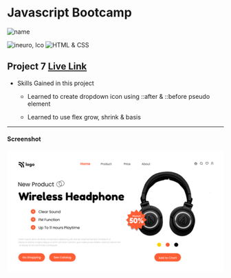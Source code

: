 # Javascript Bootcamp

![name](https://img.shields.io/badge/Amir%20Jadhav-Full%20Stack%20developer-green)

![ineuro, lco](https://img.shields.io/badge/iNeuron-LCO-green)
![HTML & CSS](https://img.shields.io/badge/HTML-CSS-orange)

## Project 7 [Live Link](https://amirjadhav-html-project-7.netlify.app)

- Skills Gained in this project

  - Learned to create dropdown icon using ::after & ::before pseudo element

  - Learned to use flex grow, shrink & basis

---

#### Screenshot

![Desktop](./7.png)

